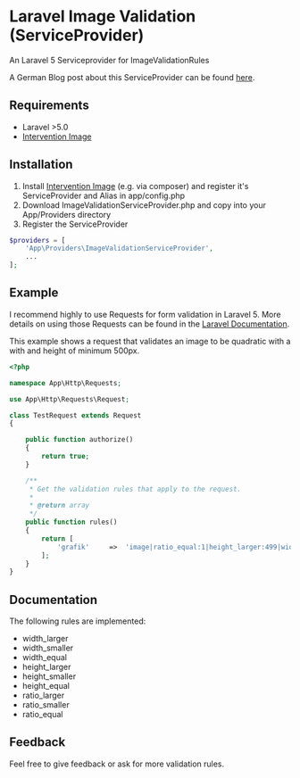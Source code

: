 # Laravel Image Validation (ServiceProvider)
An Laravel 5 Serviceprovider for ImageValidationRules

A German Blog post about this ServiceProvider can be found [here](http://luke.nehemedia.de/2015/07/10/laravel-5-image-validation/ ).

## Requirements 
- Laravel >5.0
- [Intervention Image](http://image.intervention.io)

## Installation
1) Install [Intervention Image](http://image.intervention.io) (e.g. via composer) and register it's ServiceProvider and Alias in app/config.php
2) Download ImageValidationServiceProvider.php and copy into your App/Providers directory
3) Register the ServiceProvider
```php
$providers = [
    'App\Providers\ImageValidationServiceProvider',
    ...
];
``` 

## Example
I recommend highly to use Requests for form validation in Laravel 5. More details on using those Requests can be found in the [Laravel Documentation](http://laravel.com/docs/5.0/requests).

This example shows a request that validates an image to be quadratic with a with and height of minimum 500px.
```php
<?php

namespace App\Http\Requests;

use App\Http\Requests\Request;

class TestRequest extends Request
{

    public function authorize()
    {
        return true;
    }

    /**
     * Get the validation rules that apply to the request.
     *
     * @return array
     */
    public function rules()
    {
        return [
            'grafik'     =>  'image|ratio_equal:1|height_larger:499|width_larger:499',
        ];
    }
}
``` 

## Documentation
The following rules are implemented:
- width_larger 
- width_smaller
- width_equal
- height_larger
- height_smaller
- height_equal
- ratio_larger
- ratio_smaller
- ratio_equal

## Feedback
Feel free to give feedback or ask for more validation rules.
